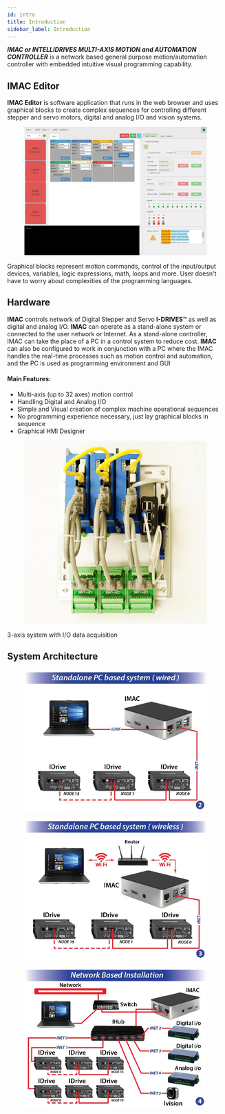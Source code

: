 ```yaml
---
id: intro
title: Introduction
sidebar_label: Introduction
---
```


***IMAC or INTELLIDRIVES MULTI-AXIS MOTION and AUTOMATION CONTROLLER*** is a network based general purpose motion/automation controller with embedded intuitive visual programming capability.

## IMAC Editor

**IMAC Editor** is software application that runs in the web browser and uses graphical blocks to create complex sequences for controlling different stepper and servo motors, digital and analog I/O and vision systems.

<figure>
  <img src="assets/editor_1.png" alt="Visual Block Programming Environment"/>
</figure>

Graphical blocks represent motion commands, control of the input/output devices, variables, logic expressions, math, loops and more. User doesn't have to worry about complexities of the programming languages.

## Hardware

**IMAC** controls network of Digital Stepper and Servo **I-DRIVES™** as well as digital and analog I/O.
**IMAC** can operate as a stand-alone system or connected to the user network or Internet.
As a stand-alone controller, IMAC can take the place of a PC in a control system to reduce cost. 
**IMAC** can also be configured to work in conjunction with a PC where the IMAC handles the real-time processes such as motion control and automation, and the PC is used as programming environment and GUI

#### Main Features:
-	Multi-axis (up to 32 axes) motion control
-	Handling Digital and Analog I/O
-	Simple and Visual creation of complex machine operational sequences
-	No programming experience necessary, just lay graphical blocks in sequence
-	Graphical HMI Designer

<figure>
  <img src="assets/assembly.jpg" alt="3-axis system with I/O data acquisition"/>
</figure>

3-axis system with I/O data acquisition

## System Architecture

<figure>
  <img src="assets/arch_2.jpg" alt="Standalone PC based system(wired)"/>
</figure>

<figure>
  <img src="assets/arch_3.jpg" alt="Standalone PC based system(wireless)"/>
</figure>

<figure>
  <img src="assets/arch_4.jpg" alt="Network based installation"/>
</figure>
